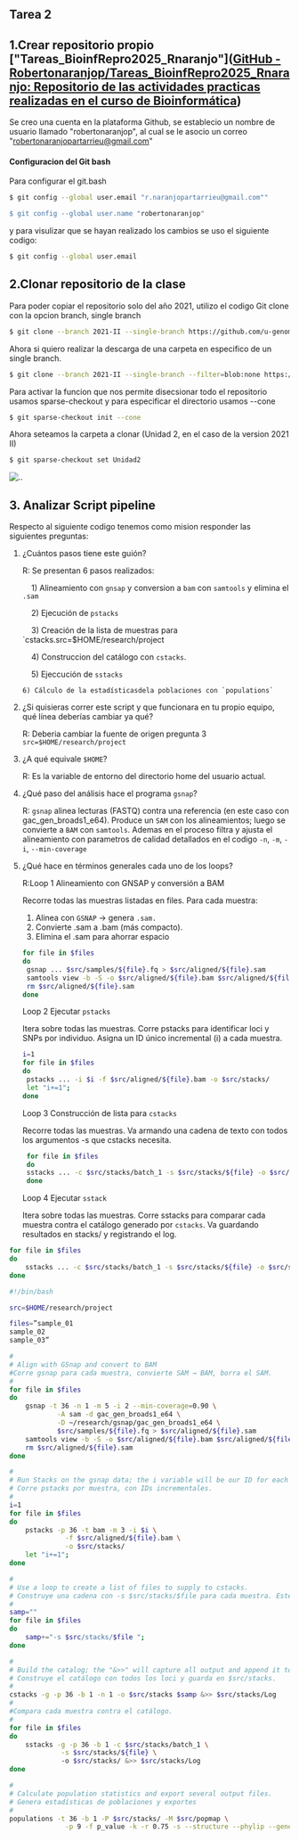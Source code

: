 ## Tarea 2

## 1.Crear repositorio propio ["Tareas_BioinfRepro2025_Rnaranjo"]([GitHub - Robertonaranjop/Tareas_BioinfRepro2025_Rnaranjo: Repositorio de las actividades practicas realizadas en el curso de Bioinformática](https://n9.cl/08p5su))

Se creo una cuenta en la plataforma Github, se establecio un nombre de usuario llamado "robertonaranjop", al  cual se le asocio un correo "robertonaranjopartarrieu@gmail.com"

#### Configuracion del Git bash

Para configurar el git.bash

```bash
$ git config --global user.email "r.naranjopartarrieu@gmail.com""  

$ git config --global user.name "robertonaranjop"  
```

y para visulizar que se hayan realizado los cambios se uso el siguiente codigo: 

```bash
$ git config --global user.email   
```

## 2.Clonar repositorio de la clase

Para poder copiar el repositorio solo del año 2021, utilizo el codigo Git clone con la opcion branch, single branch 

```bash
$ git clone --branch 2021-II --single-branch https://github.com/u-genoma/BioinfinvRepro.git
```

Ahora si quiero realizar la descarga de una carpeta en especifico de un single branch.

```bash
$ git clone --branch 2021-II --single-branch --filter=blob:none https://github.com/u-genoma/BioinfinvRepro.git
```

Para activar la funcion que nos permite disecsionar todo el repositorio usamos  sparse-checkout y para especificar el directorio usamos --cone

```bash
$ git sparse-checkout init --cone
```

  Ahora seteamos la carpeta a clonar (Unidad 2, en el caso de la version 2021 II)

```bash
$ git sparse-checkout set Unidad2
```

![..](C:\Users\MSI\Pictures\script2.png)

## 3. Analizar Script pipeline

Respecto al siguiente codigo tenemos como mision responder las siguientes preguntas: 

1. ¿Cuántos pasos tiene este guión?
   
   R: Se presentan 6 pasos realizados: 
   
       1) Alineamiento con `gnsap` y conversion a `bam` con `samtools` y elimina el `.sam`
   
       2) Ejecución de `pstacks`
   
       3) Creación de la lista de muestras para `cstacks.src=$HOME/research/project
   
       4) Construccion del catálogo con `cstacks`.
   
       5) Ejeccución de `sstacks`
   
       6) Cálculo de la estadísticasdela poblaciones con `populations`

2. ¿Si quisieras correr este script y que funcionara en tu propio equipo, qué línea deberías cambiar ya qué?
   
   R: Deberia cambiar la fuente de origen  pregunta 3
   `src=$HOME/research/project`

3. ¿A qué equivale `$HOME`?
   
   R: Es la variable de entorno del directorio home del usuario actual.

4. ¿Qué paso del análisis hace el programa `gsnap`?
   
   R: `gsnap` alinea lecturas (FASTQ) contra una referencia (en este caso con gac_gen_broads1_e64). Produce un `SAM` con los alineamientos; luego se convierte a `BAM` con `samtools`. Ademas en el proceso filtra y ajusta el alineamiento con parametros de calidad detallados en el codigo `-n`, `-m`, `-i`, `--min-coverage`

5. ¿Qué hace en términos generales cada uno de los loops?
   
   R:Loop 1 Alineamiento con GNSAP y conversión a BAM 
   
    Recorre todas las muestras listadas en files.
    Para cada muestra: 
   
   1. Alinea con `GSNAP` → genera `.sam.`
   2) Convierte .sam a .bam (más compacto).
   3) Elimina el .sam para ahorrar espacio
   
   ```bash
   for file in $files
   do
    gsnap ... $src/samples/${file}.fq > $src/aligned/${file}.sam
    samtools view -b -S -o $src/aligned/${file}.bam $src/aligned/${file}.sam 
    rm $src/aligned/${file}.sam 
   done
   ```
   
   Loop 2  Ejecutar `pstacks`
   
   Itera sobre todas las muestras.
   Corre pstacks para identificar loci y SNPs por individuo.
   Asigna un ID único incremental (i) a cada muestra.
   
   ```bash
   i=1 
   for file in $files 
   do 
    pstacks ... -i $i -f $src/aligned/${file}.bam -o $src/stacks/ 
    let "i+=1"; 
   done
   ```
   
    Loop 3 Construcción de lista para `cstacks`
   
    Recorre todas las muestras.
    Va armando una cadena de texto con todos los argumentos -s que cstacks necesita.
   
   ```bash
    for file in $files 
    do 
    sstacks ... -c $src/stacks/batch_1 -s $src/stacks/${file} -o $src/stacks/ &>> $src/stacks/Log 
    done
   ```
   
      Loop 4 Ejecutar `sstack`
   
    Itera sobre todas las muestras.
    Corre sstacks para comparar cada muestra contra el catálogo generado por     `cstacks`.
    Va guardando resultados en stacks/ y registrando el log.

```bash
for file in $files 
do 
    sstacks ... -c $src/stacks/batch_1 -s $src/stacks/${file} -o $src/stacks/ &>> $src/stacks/Log 
done
```

```bash
#!/bin/bash 

src=$HOME/research/project 

files=”sample_01 
sample_02 
sample_03” 

#
# Align with GSnap and convert to BAM
#Corre gsnap para cada muestra, convierte SAM → BAM, borra el SAM.
# 
for file in $files
do
    gsnap -t 36 -n 1 -m 5 -i 2 --min-coverage=0.90 \
            -A sam -d gac_gen_broads1_e64 \
            -D ~/research/gsnap/gac_gen_broads1_e64 \
            $src/samples/${file}.fq > $src/aligned/${file}.sam
    samtools view -b -S -o $src/aligned/${file}.bam $src/aligned/${file}.sam 
    rm $src/aligned/${file}.sam 
done

#
# Run Stacks on the gsnap data; the i variable will be our ID for each sample we process.
# Corre pstacks por muestra, con IDs incrementales. 
#
i=1 
for file in $files 
do 
    pstacks -p 36 -t bam -m 3 -i $i \
              -f $src/aligned/${file}.bam \
              -o $src/stacks/ 
    let "i+=1"; 
done 

# 
# Use a loop to create a list of files to supply to cstacks.
# Construye una cadena con -s $src/stacks/$file para cada muestra. Este bloque no corre análisis aún, solo prepara argumentos.
# 
samp="" 
for file in $files 
do 
    samp+="-s $src/stacks/$file "; 
done 

# 
# Build the catalog; the "&>>" will capture all output and append it to the Log file.
# Construye el catálogo con todos los loci y guarda en $src/stacks. 
#
cstacks -g -p 36 -b 1 -n 1 -o $src/stacks $samp &>> $src/stacks/Log 
#
#Compara cada muestra contra el catálogo.
#
for file in $files 
do 
    sstacks -g -p 36 -b 1 -c $src/stacks/batch_1 \
             -s $src/stacks/${file} \ 
             -o $src/stacks/ &>> $src/stacks/Log 
done 

#
# Calculate population statistics and export several output files.
# Genera estadísticas de poblaciones y exportes 
#
populations -t 36 -b 1 -P $src/stacks/ -M $src/popmap \
              -p 9 -f p_value -k -r 0.75 -s --structure --phylip --genepop
```
